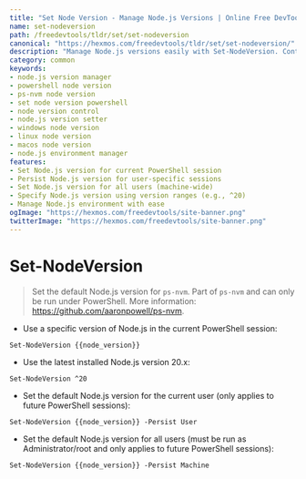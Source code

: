 ```yaml
---
title: "Set Node Version - Manage Node.js Versions | Online Free DevTools by Hexmos"
name: set-nodeversion
path: /freedevtools/tldr/set/set-nodeversion
canonical: "https://hexmos.com/freedevtools/tldr/set/set-nodeversion/"
description: "Manage Node.js versions easily with Set-NodeVersion. Control your Node.js environment and streamline development workflow. Free online tool, no registration required."
category: common
keywords:
- node.js version manager
- powershell node version
- ps-nvm node version
- set node version powershell
- node version control
- node.js version setter
- windows node version
- linux node version
- macos node version
- node.js environment manager
features:
- Set Node.js version for current PowerShell session
- Persist Node.js version for user-specific sessions
- Set Node.js version for all users (machine-wide)
- Specify Node.js version using version ranges (e.g., ^20)
- Manage Node.js environment with ease
ogImage: "https://hexmos.com/freedevtools/site-banner.png"
twitterImage: "https://hexmos.com/freedevtools/site-banner.png"
---
```


# Set-NodeVersion

> Set the default Node.js version for `ps-nvm`.
> Part of `ps-nvm` and can only be run under PowerShell.
> More information: <https://github.com/aaronpowell/ps-nvm>.

- Use a specific version of Node.js in the current PowerShell session:

`Set-NodeVersion {{node_version}}`

- Use the latest installed Node.js version 20.x:

`Set-NodeVersion ^20`

- Set the default Node.js version for the current user (only applies to future PowerShell sessions):

`Set-NodeVersion {{node_version}} -Persist User`

- Set the default Node.js version for all users (must be run as Administrator/root and only applies to future PowerShell sessions):

`Set-NodeVersion {{node_version}} -Persist Machine`
